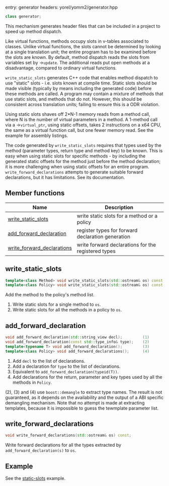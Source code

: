 entry: generator
headers: yorel/yomm2/generator.hpp

```c++
class generator;
```

This mechanism generates header files that can be included in a project to speed
up method dispatch.

Like virtual functions, methods occupy slots in v-tables associated to classes.
Unlike virtual functions, the slots cannot be determined by looking at a single
translation unit; the entire program has to be examined before the slots
are known. By default, method dispatch reads the slots from variables set by
->`update`. The additional reads put open methods at a disadvantage, compared to
ordinary virtual functions.

`write_static_slots` generates C++ code that enables method dispatch to use
"static" slots - i.e. slots known at compile time. Static slots should be made
visible (typically by means including the generated code) before these methods
are called. A program may contain a mixture of methods that use static slots,
and methods that do not. However, this should be consistent across translation
units; failing to ensure this is a ODR violation.

Using static slots shaves off 2*N-1 memory reads from a method call, where N is
the number of virtual parameters in a method. A 1-method call via a
->`virtual_ptr`, using static offsets, takes 2 instructions on a x64 CPU, the
same as a virtual function call, but one fewer memory read. See the example for
assembly listings.

The code generated by `write_static_slots` requires that types used by the
method (parameter types, return type and method key) to be known. This is easy
when using static slots for specific methods - by including the generated static
offsets for the method  just before the method declaration; it is more
challenging when using static offsets for an entire program.
`write_forward_declarations` attempts to generate suitable forward declarations,
but it has limitations. See its documentation.

## Member functions

| Name                                                      | Description                                         |
| --------------------------------------------------------- | --------------------------------------------------- |
| [write_static_slots](#write_static_slots)                 | write static slots for a method or a policy         |
| [add_forward_declaration](#add_forward_declaration)       | register types for forward declaration generation   |
| [write_forward_declarations](#write_forward_declarations) | write forward declarations for the registered types |

## write_static_slots

```c++
template<class Method> void write_static_slots(std::ostream& os) const; (1)
template<class Policy> void write_static_slots(std::ostream& os) const; (2)
```
Add the method to the policy's method list.

1) Write static slots for a single method to `os`.
2) Write static slots for all the methods in a policy to  `os`.

## add_forward_declaration

```c++
void add_forward_declaration(std::string_view decl);         (1)
void add_forward_declaration(const std::type_info& type);    (2)
template<typename T> void add_forward_declaration();         (3)
template<class Policy> void add_forward_declarations();      (4)
```
1) Add `decl` to the list of declarations.
2) Add a declaration for `type` to the list of declarations.
3) Equivalent to `add_forward_declaration(typeid(T))`.
4) Add declarations for the return, parameter and key types used by all the
   methods in `Policy`.

(2), (3) and (4) use `boost::demangle` to extract type names. The result is not
guaranteed, as it depends on the availability and the output of a ABI specific
demangling mechanism. Note that no attempt is made at extracting templates,
because it is impossible to guess the tewmplate parameter list.

## write_forward_declarations

```c++
void write_forward_declarations(std::ostream& os) const;
```

Write forward declarations for all the types extracted by
`add_forward_declaration(s)` to `os`.

## Example

See the [static-slots](https://github.com/jll63/yomm2/tree/master/examples/static-slots) example.
